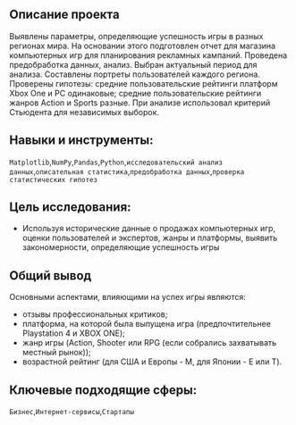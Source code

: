 ## Описание проекта
Выявлены параметры, определяющие успешность игры в разных регионах мира. На основании этого подготовлен отчет для магазина компьютерных игр для планирования рекламных кампаний. Проведена предобработка данных, анализ. Выбран актуальный период для анализа. Составлены портреты пользователей каждого региона. Проверены гипотезы: средние пользовательские рейтинги платформ Xbox One и PC одинаковые; средние пользовательские рейтинги жанров Action и Sports разные. При анализе использовал критерий Стьюдента для независимых выборок.

## Навыки и инструменты: 
`Matplotlib`,`NumPy`,`Pandas`,`Python`,`исследовательский анализ данных`,`описательная статистика`,`предобработка данных`,`проверка статистических гипотез`

## Цель исследования:
- Используя исторические данные о продажах компьютерных игр, оценки пользователей и экспертов, жанры и платформы, выявить закономерности, определяющие успешность игры  

## Общий вывод
Основными аспектами, влияющими на успех игры являются:
- отзывы профессиональных критиков;
- платформа, на которой была выпущена игра (предпочтительнее Playstation 4 и XBOX ONE);
- жанр игры (Action, Shooter или RPG (если собрались захватывать местный рынок));
- возрастной рейтинг (для США и Европы - М, для Японии - E или T).

## Ключевые подходящие сферы:
`Бизнес`,`Интернет-сервисы`,`Стартапы`

